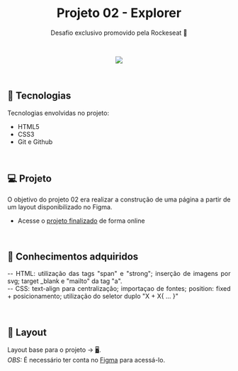 <h1 align="center"> Projeto 02 - Explorer </h1>

<p align="center">
Desafio exclusivo promovido pela Rockeseat 🚀
</p>

</br>

<p align = "center">
<img src="https://i.imgur.com/ZumTo36.png"/>
</p>

<br>

## 🚀 Tecnologias

Tecnologias envolvidas no projeto:

- HTML5
- CSS3
- Git e Github

<br>

## 💻 Projeto

<p align="justify">
O objetivo do projeto 02 era realizar a construção de uma página a partir de um layout disponibilizado no Figma.
</p>

- Acesse o [projeto finalizado](https://pedro-suassuna.github.io/Projeto5_LandPage01/) de forma online

<br>

## 🧠 Conhecimentos adquiridos

<p align="justify">
  -- HTML: utilização das tags "span" e "strong"; inserção de imagens por svg; target _blank e "mailto" da tag "a".
  <br/>
  -- CSS: text-align para centralização; importaçao de fontes; position: fixed + posicionamento; utilização do seletor duplo "X + X{ ... }"
</p>

<br/>

## 🔖 Layout
Layout base para o projeto -> [🖥️](https://www.figma.com/file/fAvYZz4dPV5MfhL77XkqkD/Explorer---Stage-01).
<br>
<i>OBS:</i> É necessário ter conta no [Figma](https://figma.com) para acessá-lo.
